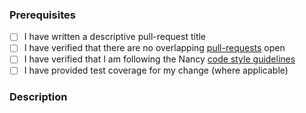 ### Prerequisites

- [ ] I have written a descriptive pull-request title
- [ ] I have verified that there are no overlapping [pull-requests](https://github.com/NancyFx/Nancy/pulls) open
- [ ] I have verified that I am following the Nancy [code style guidelines](https://github.com/NancyFx/Nancy/blob/45238076ad0b7f6ecabd6bae8469e30458d02efe/CONTRIBUTING.md#style-guidelines)
- [ ] I have provided test coverage for my change (where applicable)

### Description
<!-- A description of the changes proposed in the pull-request -->

<!-- Thanks for contributing to Nancy! -->
